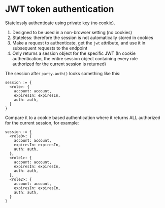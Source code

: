 # JWT token authentication

Statelessly authenticate using private key (no cookie).

1. Designed to be used in a non-browser setting (no cookies)
2. Stateless: therefore the session is not automatically stored in cookies
3. Make a request to authenticate, get the `jwt` attribute, and use it in subsequent requests to the endpoint
4. Only returns a session object for the specific JWT (In cookie authentication, the entire session object containing every role authorized for the current session is returned)

The session after `party.auth()` looks something like this:

```
session := {
  <role>: {
    account: account,
    expiresIn: expiresIn,
    auth: auth,
  }
}
```

Compare it to a cookie based authentication where it returns ALL authorized for the current session, for example:


```
session := {
  <role0>: {
    account: account,
    expiresIn: expiresIn,
    auth: auth,
  },
  <role1>: {
    account: account,
    expiresIn: expiresIn,
    auth: auth,
  },
  <role2>: {
    account: account,
    expiresIn: expiresIn,
    auth: auth,
  }
}
```
